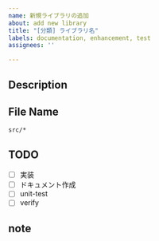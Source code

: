 ```yaml
---
name: 新規ライブラリの追加
about: add new library
title: "[分類] ライブラリ名"
labels: documentation, enhancement, test
assignees: ''

---
```


## Description

## File Name
`src/*`

## TODO
- [ ] 実装
- [ ] ドキュメント作成
- [ ] unit-test
- [ ] verify

## note
